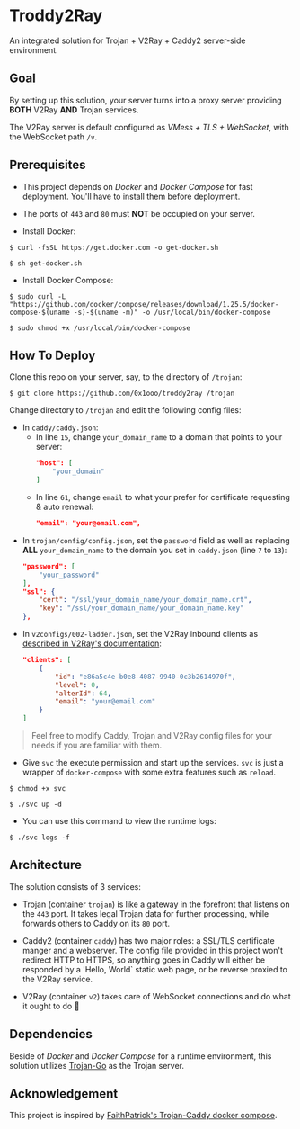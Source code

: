 # Troddy2Ray

An integrated solution for Trojan + V2Ray + Caddy2 server-side environment.

## Goal

By setting up this solution, your server turns into a proxy server providing **BOTH** V2Ray **AND** Trojan services.

The V2Ray server is default configured as *VMess + TLS + WebSocket*, with the WebSocket path `/v`.

## Prerequisites

- This project depends on *Docker* and *Docker Compose* for fast deployment. You'll have to install them before deployment.

- The ports of `443` and `80` must **NOT** be occupied on your server.

- Install Docker:

``` shell
$ curl -fsSL https://get.docker.com -o get-docker.sh

$ sh get-docker.sh
```

- Install Docker Compose:

``` shell
$ sudo curl -L "https://github.com/docker/compose/releases/download/1.25.5/docker-compose-$(uname -s)-$(uname -m)" -o /usr/local/bin/docker-compose

$ sudo chmod +x /usr/local/bin/docker-compose
```

## How To Deploy

Clone this repo on your server, say, to the directory of `/trojan`:

``` shell
$ git clone https://github.com/0x1ooo/troddy2ray /trojan
```

Change directory to `/trojan` and edit the following config files:

- In `caddy/caddy.json`:
    - In line `15`, change `your_domain_name` to a domain that points to your server:
        ``` json
        "host": [
            "your_domain"
        ]
        ```
    - In line `61`, change `email` to what your prefer for certificate requesting & auto renewal:
        ``` json
        "email": "your@email.com",
        ```
- In `trojan/config/config.json`, set the `password` field as well as replacing **ALL** `your_domain_name` to the domain you set in `caddy.json` (line `7` to `13`):
    ``` json
    "password": [
        "your_password"
    ],
    "ssl": {
        "cert": "/ssl/your_domain_name/your_domain_name.crt",
        "key": "/ssl/your_domain_name/your_domain_name.key"
    },
    ```
- In `v2configs/002-ladder.json`, set the V2Ray inbound clients as [described in V2Ray's documentation](https://www.v2ray.com/chapter_02/protocols/vmess.html#clientobject):
    ``` json
    "clients": [
        {
            "id": "e86a5c4e-b0e8-4087-9940-0c3b2614970f",
            "level": 0,
            "alterId": 64,
            "email": "your@email.com"
        }
    ]
    ```

> Feel free to modify Caddy, Trojan and V2Ray config files for your needs if you are familiar with them.

- Give `svc` the execute permission and start up the services. `svc` is just a wrapper of `docker-compose` with some extra features such as `reload`.

``` shell
$ chmod +x svc

$ ./svc up -d
```

- You can use this command to view the runtime logs:

``` shell
$ ./svc logs -f
```

## Architecture

The solution consists of 3 services:

- Trojan (container `trojan`) is like a gateway in the forefront that listens on the `443` port. It takes legal Trojan data for further processing, while forwards others to Caddy on its `80` port.

- Caddy2 (container `caddy`) has two major roles: a SSL/TLS certificate manger and a webserver. The config file provided in this project won't redirect HTTP to HTTPS, so anything goes in Caddy will either be responded by a 'Hello, World` static web page, or be reverse proxied to the V2Ray service.

- V2Ray (container `v2`) takes care of WebSocket connections and do what it ought to do 🙂️

## Dependencies

Beside of *Docker* and *Docker Compose* for a runtime environment, this solution utilizes [Trojan-Go](https://github.com/p4gefau1t/trojan-go) as the Trojan server.

## Acknowledgement

This project is inspired by [FaithPatrick's Trojan-Caddy docker compose](FaithPatrick/trojan-caddy-docker-compose).

